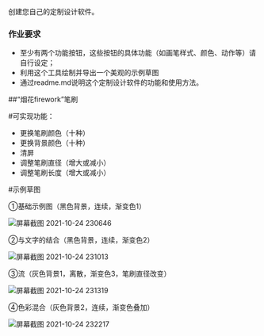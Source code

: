 创建您自己的定制设计软件。

### 作业要求

- 至少有两个功能按钮，这些按钮的具体功能（如画笔样式、颜色、动作等）请自行设定；
- 利用这个工具绘制并导出一个美观的示例草图
- 通过readme.md说明这个定制设计软件的功能和使用方法。

##“烟花firework”笔刷

#可实现功能：
- 更换笔刷颜色（十种）
- 更换背景颜色（十种）
- 清屏
- 调整笔刷直径（增大或减小）
- 调整笔刷长度（增大或减小）

#示例草图

①基础示例图（黑色背景，连续，渐变色1）

![屏幕截图 2021-10-24 230646](https://user-images.githubusercontent.com/90943517/138601342-b33a647d-f008-4c74-824c-6ef562343a7f.jpg)

②与文字的结合（黑色背景，连续，渐变色2）

![屏幕截图 2021-10-24 231013](https://user-images.githubusercontent.com/90943517/138601376-7c13d3b4-8c1d-45e9-8240-47b767a203f7.jpg)

③流（灰色背景1，离散，渐变色3，笔刷直径改变）

![屏幕截图 2021-10-24 231319](https://user-images.githubusercontent.com/90943517/138601420-39a45c70-fb6b-490a-83a8-d9c14b04665c.jpg)

④色彩混合（灰色背景2，连续，渐变色叠加）

![屏幕截图 2021-10-24 232217](https://user-images.githubusercontent.com/90943517/138601453-0d7552d7-e91a-4bfe-9c42-1841458acee5.jpg)
